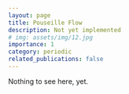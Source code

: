 ```yaml
---
layout: page
title: Pouseille Flow
description: Not yet implemented
# img: assets/img/12.jpg
importance: 1
category: periodic
related_publications: false
---
```


Nothing to see here, yet.